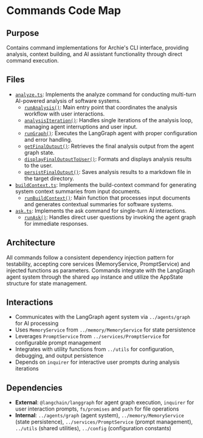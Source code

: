 # Commands Code Map

## Purpose
Contains command implementations for Archie's CLI interface, providing analysis, context building, and AI assistant functionality through direct command execution.

## Files
- [`analyze.ts`](./analyze.ts): Implements the analyze command for conducting multi-turn AI-powered analysis of software systems.
  - [`runAnalysis()`](./analyze.ts): Main entry point that coordinates the analysis workflow with user interactions.
  - [`analysisIteration()`](./analyze.ts): Handles single iterations of the analysis loop, managing agent interruptions and user input.
  - [`runGraph()`](./analyze.ts): Executes the LangGraph agent with proper configuration and error handling.
  - [`getFinalOutput()`](./analyze.ts): Retrieves the final analysis output from the agent graph state.
  - [`displayFinalOutputToUser()`](./analyze.ts): Formats and displays analysis results to the user.
  - [`persistFinalOutput()`](./analyze.ts): Saves analysis results to a markdown file in the target directory.
- [`buildContext.ts`](./buildContext.ts): Implements the build-context command for generating system context summaries from input documents.
  - [`runBuildContext()`](./buildContext.ts): Main function that processes input documents and generates contextual summaries for software systems.
- [`ask.ts`](./ask.ts): Implements the ask command for single-turn AI interactions.
  - [`runAsk()`](./ask.ts): Handles direct user questions by invoking the agent graph for immediate responses.

## Architecture
All commands follow a consistent dependency injection pattern for testability, accepting core services (MemoryService, PromptService) and injected functions as parameters. Commands integrate with the LangGraph agent system through the shared `app` instance and utilize the AppState structure for state management.

## Interactions
- Communicates with the LangGraph agent system via `../agents/graph` for AI processing
- Uses `MemoryService` from `../memory/MemoryService` for state persistence
- Leverages `PromptService` from `../services/PromptService` for configurable prompt management
- Integrates with utility functions from `../utils` for configuration, debugging, and output persistence
- Depends on `inquirer` for interactive user prompts during analysis iterations

## Dependencies
- **External**: `@langchain/langgraph` for agent graph execution, `inquirer` for user interaction prompts, `fs/promises` and `path` for file operations
- **Internal**: `../agents/graph` (agent system), `../memory/MemoryService` (state persistence), `../services/PromptService` (prompt management), `../utils` (shared utilities), `../config` (configuration constants) 